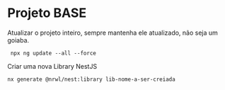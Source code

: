 # Projeto BASE

Atualizar o projeto inteiro, sempre mantenha ele atualizado, não seja um goiaba.

```shell
 npx ng update --all --force
```

Criar uma nova Library NestJS

```shell
nx generate @nrwl/nest:library lib-nome-a-ser-creiada
```

